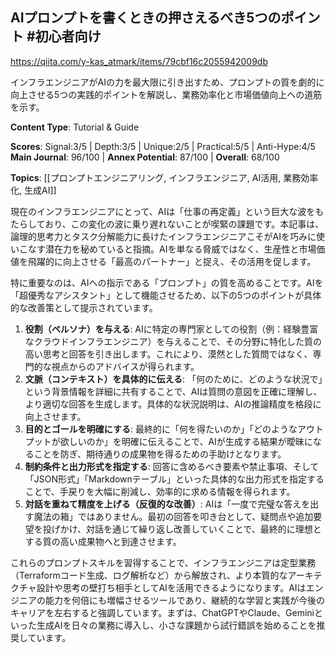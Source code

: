 ## AIプロンプトを書くときの押さえるべき5つのポイント #初心者向け

https://qiita.com/y-kas_atmark/items/79cbf16c2055942009db

インフラエンジニアがAIの力を最大限に引き出すため、プロンプトの質を劇的に向上させる5つの実践的ポイントを解説し、業務効率化と市場価値向上への道筋を示す。

**Content Type**: Tutorial & Guide

**Scores**: Signal:3/5 | Depth:3/5 | Unique:2/5 | Practical:5/5 | Anti-Hype:4/5
**Main Journal**: 96/100 | **Annex Potential**: 87/100 | **Overall**: 68/100

**Topics**: [[プロンプトエンジニアリング, インフラエンジニア, AI活用, 業務効率化, 生成AI]]

現在のインフラエンジニアにとって、AIは「仕事の再定義」という巨大な波をもたらしており、この変化の波に乗り遅れないことが喫緊の課題です。本記事は、論理的思考力とタスク分解能力に長けたインフラエンジニアこそがAIを巧みに使いこなす潜在力を秘めていると指摘。AIを単なる脅威ではなく、生産性と市場価値を飛躍的に向上させる「最高のパートナー」と捉え、その活用を促します。

特に重要なのは、AIへの指示である「プロンプト」の質を高めることです。AIを「超優秀なアシスタント」として機能させるため、以下の5つのポイントが具体的な改善策として提示されています。

1.  **役割（ペルソナ）を与える**: AIに特定の専門家としての役割（例：経験豊富なクラウドインフラエンジニア）を与えることで、その分野に特化した質の高い思考と回答を引き出します。これにより、漠然とした質問ではなく、専門的な視点からのアドバイスが得られます。
2.  **文脈（コンテキスト）を具体的に伝える**: 「何のために、どのような状況で」という背景情報を詳細に共有することで、AIは質問の意図を正確に理解し、より適切な回答を生成します。具体的な状況説明は、AIの推論精度を格段に向上させます。
3.  **目的とゴールを明確にする**: 最終的に「何を得たいのか」「どのようなアウトプットが欲しいのか」を明確に伝えることで、AIが生成する結果が曖昧になることを防ぎ、期待通りの成果物を得るための手助けとなります。
4.  **制約条件と出力形式を指定する**: 回答に含めるべき要素や禁止事項、そして「JSON形式」「Markdownテーブル」といった具体的な出力形式を指定することで、手戻りを大幅に削減し、効率的に求める情報を得られます。
5.  **対話を重ねて精度を上げる（反復的な改善）**: AIは「一度で完璧な答えを出す魔法の箱」ではありません。最初の回答を叩き台として、疑問点や追加要望を投げかけ、対話を通じて繰り返し改善していくことで、最終的に理想とする質の高い成果物へと到達させます。

これらのプロンプトスキルを習得することで、インフラエンジニアは定型業務（Terraformコード生成、ログ解析など）から解放され、より本質的なアーキテクチャ設計や思考の壁打ち相手としてAIを活用できるようになります。AIはエンジニアの能力を何倍にも増幅させるツールであり、継続的な学習と実践が今後のキャリアを左右すると強調しています。まずは、ChatGPTやClaude、Geminiといった生成AIを日々の業務に導入し、小さな課題から試行錯誤を始めることを推奨しています。